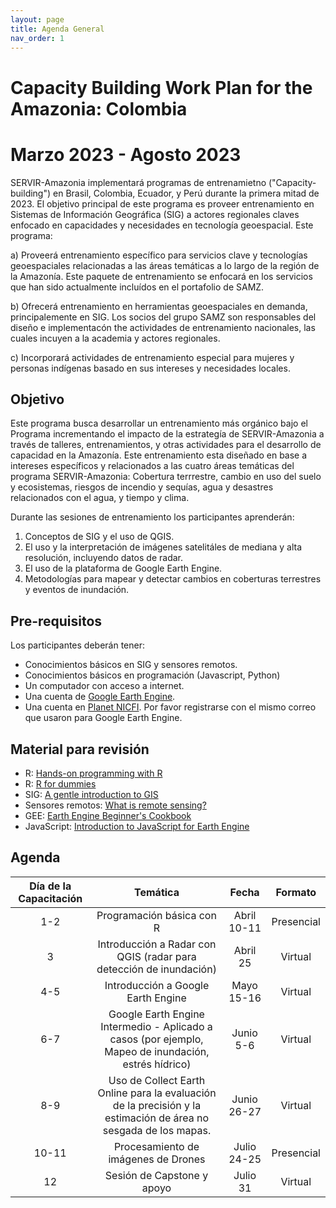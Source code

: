 ```yaml
---
layout: page
title: Agenda General
nav_order: 1
---
```


# Capacity Building Work Plan for the Amazonia: Colombia
# Marzo 2023 - Agosto 2023

SERVIR-Amazonia implementará programas de entrenamietno ("Capacity-building") en Brasil, Colombia, Ecuador, y Perú durante la primera mitad de 2023. El objetivo principal de este programa es proveer entrenamiento en Sistemas de Información Geográfica (SIG) a actores regionales claves enfocado en capacidades y necesidades en tecnología geoespacial. Este programa: 

a) Proveerá entrenamiento específico para servicios clave y tecnologías geoespaciales relacionadas a las áreas temáticas a lo largo de la región de la Amazonía. Este paquete de entrenamiento se enfocará en los servicios que han sido actualmente incluídos en el portafolio de SAMZ. 

b) Ofrecerá entrenamiento en herramientas geoespaciales en demanda, principalemente en SIG. Los socios del grupo SAMZ son responsables del diseño e implementacón the actividades de entrenamiento nacionales, las cuales incuyen a la academia y actores regionales.

c) Incorporará actividades de entrenamiento especial para mujeres y personas indígenas basado en sus intereses y necesidades locales.


## Objetivo
Este programa busca desarrollar un entrenamiento más orgánico bajo el Programa incrementando el impacto de la estrategía de SERVIR-Amazonia a través de talleres, entrenamientos, y otras actividades para el desarrollo de capacidad en la Amazonía. Este entrenamiento esta diseñado en base a intereses específicos y relacionados a las cuatro áreas temáticas del programa SERVIR-Amazonia: Cobertura terrrestre, cambio en uso del suelo y ecosistemas, riesgos de incendio y sequías, agua y desastres relacionados con el agua, y tiempo y clima.  

Durante las sesiones de entrenamiento los participantes aprenderán:
1. Conceptos de SIG y el uso de QGIS.
2. El uso y la interpretación de imágenes satelitáles de mediana y alta resolución, incluyendo datos de radar.
3. El uso de la plataforma de Google Earth Engine.
4. Metodologías para mapear y detectar cambios en coberturas terrestres y eventos de inundación.

## Pre-requisitos
Los participantes deberán tener:
* Conocimientos básicos en SIG y sensores remotos.
* Conocimientos básicos en programación (Javascript, Python)
* Un computador con acceso a internet.
* Una cuenta de [Google Earth Engine](https://earthengine.google.com/).
* Una cuenta en [Planet NICFI](https://www.planet.com/nicfi/#sign-up). Por favor registrarse con el mismo correo que usaron para Google Earth Engine.

## Material para revisión
* R: [Hands-on programming with R](https://rstudio-education.github.io/hopr/index.html)
* R: [R for dummies](https://archive.org/details/r-for-dummies_202104/page/n5/mode/2up)
* SIG: [A gentle introduction to GIS](https://docs.qgis.org/3.22/en/docs/gentle_gis_introduction/index.html)
* Sensores remotos: [What is remote sensing?](https://www.earthdata.nasa.gov/learn/backgrounders/remote-sensing)
* GEE: [Earth Engine Beginner's Cookbook](https://developers.google.com/earth-engine/tutorials/community/beginners-cookbook)
* JavaScript: [Introduction to JavaScript for Earth Engine](https://developers.google.com/earth-engine/tutorials/tutorial_js_01)


## Agenda

| Día de la Capacitación |                        Temática                                  |   Fecha      |        Formato        |
|:----------------------:|:----------------------------------------------------------------:|:------------:|:---------------------:|
|           1-2          |  Programación básica con R                                       | Abril 10-11  |   Presencial          |
|            3           |  Introducción a Radar con QGIS (radar para detección de inundación) | Abril 25     |   Virtual             |
|           4-5          |  Introducción a Google Earth Engine                              | Mayo 15-16   |   Virtual             |
|           6-7          |  Google Earth Engine Intermedio - Aplicado a casos (por ejemplo, Mapeo de inundación, estrés hídrico)   | Junio 5-6    |   Virtual             |
|           8-9          |  Uso de Collect Earth Online para la evaluación de la precisión y la estimación de área no sesgada de los mapas.   | Junio 26-27  |   Virtual             |
|          10-11         |  Procesamiento de imágenes de Drones                             | Julio 24-25  |   Presencial          |
|           12           |  Sesión de Capstone y apoyo                                      | Julio 31     |   Virtual             |

